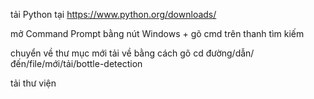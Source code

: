 tải Python tại https://www.python.org/downloads/ 

mở Command Prompt bằng nút Windows + gõ cmd trên thanh tìm kiếm

chuyển về thư mục mới tải về bằng cách gõ cd đường/dẫn/đến/file/mới/tải/bottle-detection

tải thư viện

